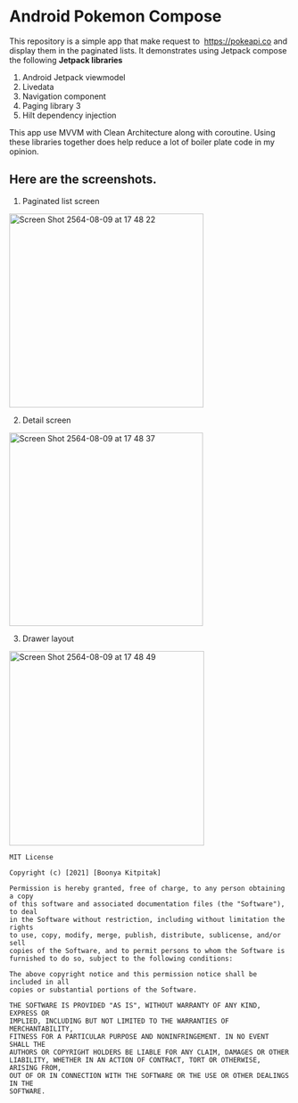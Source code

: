 # Android Pokemon Compose

This repository is a simple app that make request to  https://pokeapi.co and display them in the paginated lists.
It demonstrates using Jetpack compose the following **Jetpack libraries**
1. Android Jetpack viewmodel
2. Livedata 
3. Navigation component
4. Paging library 3 
5. Hilt dependency injection

This app use MVVM with Clean Architecture along with coroutine.
Using these libraries together does help reduce a lot of boiler plate code in my opinion.

## Here are the screenshots.

1. Paginated list screen
<img width="348" alt="Screen Shot 2564-08-09 at 17 48 22" src="https://user-images.githubusercontent.com/19642082/128698262-34edceda-66b9-464e-999c-a212ce83004c.png">

2. Detail screen
<img width="347" alt="Screen Shot 2564-08-09 at 17 48 37" src="https://user-images.githubusercontent.com/19642082/128698265-88a19cad-d684-42c8-9505-24c5bba1055f.png">

3. Drawer layout
<img width="349" alt="Screen Shot 2564-08-09 at 17 48 49" src="https://user-images.githubusercontent.com/19642082/128698269-ba20fabb-00b7-45aa-add7-f9e4adadfd24.png">

```
MIT License

Copyright (c) [2021] [Boonya Kitpitak]

Permission is hereby granted, free of charge, to any person obtaining a copy
of this software and associated documentation files (the "Software"), to deal
in the Software without restriction, including without limitation the rights
to use, copy, modify, merge, publish, distribute, sublicense, and/or sell
copies of the Software, and to permit persons to whom the Software is
furnished to do so, subject to the following conditions:

The above copyright notice and this permission notice shall be included in all
copies or substantial portions of the Software.

THE SOFTWARE IS PROVIDED "AS IS", WITHOUT WARRANTY OF ANY KIND, EXPRESS OR
IMPLIED, INCLUDING BUT NOT LIMITED TO THE WARRANTIES OF MERCHANTABILITY,
FITNESS FOR A PARTICULAR PURPOSE AND NONINFRINGEMENT. IN NO EVENT SHALL THE
AUTHORS OR COPYRIGHT HOLDERS BE LIABLE FOR ANY CLAIM, DAMAGES OR OTHER
LIABILITY, WHETHER IN AN ACTION OF CONTRACT, TORT OR OTHERWISE, ARISING FROM,
OUT OF OR IN CONNECTION WITH THE SOFTWARE OR THE USE OR OTHER DEALINGS IN THE
SOFTWARE.
